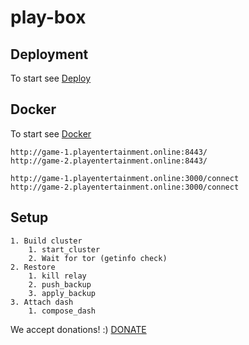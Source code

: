 # play-box

## Deployment
To start see [Deploy](ops/ansible/README.md)

## Docker
To start see [Docker](docs/docker.md)


``` Game
http://game-1.playentertainment.online:8443/
http://game-2.playentertainment.online:8443/
```

``` Relay
http://game-1.playentertainment.online:3000/connect
http://game-2.playentertainment.online:3000/connect
```

## Setup

```
1. Build cluster
    1. start_cluster
    2. Wait for tor (getinfo check)
2. Restore
    1. kill relay
    2. push_backup
    3. apply_backup
3. Attach dash
    1. compose_dash
```

We accept donations! :)
[DONATE](https://bitclout.com/u/pay2play)